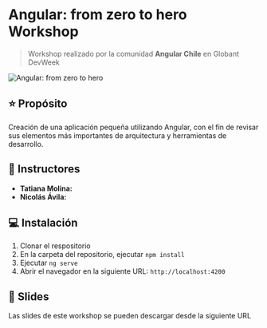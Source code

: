 # Angular: from zero to hero Workshop
> Workshop realizado por la comunidad **Angular Chile** en Globant DevWeek

![Angular: from zero to hero](http://nicoavila.s3.amazonaws.com/angular_0_hero.png)

## :star: Propósito
Creación de una aplicación pequeña utilizando Angular, con el fin de revisar sus elementos más importantes de arquitectura y herramientas de desarrollo.

## :bust_in_silhouette: Instructores
* **Tatiana Molina:**
* **Nicolás Ávila:**

## :computer: Instalación
1. Clonar el respositorio
2. En la carpeta del repositorio, ejecutar ```npm install```
3. Ejecutar ```ng serve```
4. Abrir el navegador en la siguiente URL: ```http://localhost:4200```

## :notebook_with_decorative_cover: Slides
Las slides de este workshop se pueden descargar desde la siguiente URL
